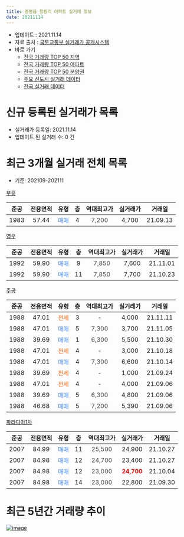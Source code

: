 ```yaml
---
title: 증평읍 창동리 아파트 실거래 정보
date: 20211114
---
```


* 업데이트 : 2021.11.14
* 자료 출처 : [국토교통부 실거래가 공개시스템](http://rt.molit.go.kr)
* 바로 가기
    * [전국 거래량 TOP 50 지역](https://apt-info.github.io/apt-trade-info/tr)
    * [전국 거래량 TOP 50 아파트](https://apt-info.github.io/apt-trade-info/ta)
    * [전국 거래량 TOP 50 분양권](https://apt-info.github.io/apt-trade-info/tb)
    * [주요 신도시 실거래 데이터](https://apt-info.github.io/apt-trade-info/newtown)
    * [전국 실거래 데이터](https://apt-info.github.io/apt-trade-info/all)



<script async src="https://pagead2.googlesyndication.com/pagead/js/adsbygoogle.js"></script>
<!-- 기본광고 -->
<ins class="adsbygoogle"
     style="display:block"
     data-ad-client="ca-pub-1142216861245946"
     data-ad-slot="4805727019"
     data-ad-format="auto"
     data-full-width-responsive="true"></ins>
<script>
     (adsbygoogle = window.adsbygoogle || []).push({});
</script>


# 신규 등록된 실거래가 목록

* 실거래가 등록일: 2021.11.14
* 업데이트 된 실거래 수: 0 건




<script async src="https://pagead2.googlesyndication.com/pagead/js/adsbygoogle.js"></script>
<!-- 기본광고 -->
<ins class="adsbygoogle"
     style="display:block"
     data-ad-client="ca-pub-1142216861245946"
     data-ad-slot="4805727019"
     data-ad-format="auto"
     data-full-width-responsive="true"></ins>
<script>
     (adsbygoogle = window.adsbygoogle || []).push({});
</script>


# 최근 3개월 실거래 전체 목록
* 기준: 202109-202111


[부흥](https://search.naver.com/search.naver?query=%EB%B6%80%ED%9D%A5)

|준공|전용면적|유형|층|역대최고가|실거래가|거래일|
|:---:|:---:|:---:|:---:|:---:|:---:|:---:|
|1983|57.44|<span style="color:#4285F3">매매</span>|4|<span style="color:#444444">7,200</span>|4,700|21.09.13|

[영우](https://search.naver.com/search.naver?query=%EC%98%81%EC%9A%B0)

|준공|전용면적|유형|층|역대최고가|실거래가|거래일|
|:---:|:---:|:---:|:---:|:---:|:---:|:---:|
|1992|59.90|<span style="color:#4285F3">매매</span>|9|<span style="color:#444444">7,850</span>|7,600|21.11.01|
|1992|59.90|<span style="color:#4285F3">매매</span>|11|<span style="color:#444444">7,850</span>|7,700|21.10.23|

[주공](https://search.naver.com/search.naver?query=%EC%A3%BC%EA%B3%B5)

|준공|전용면적|유형|층|역대최고가|실거래가|거래일|
|:---:|:---:|:---:|:---:|:---:|:---:|:---:|
|1988|47.01|<span style="color:#FF5A00">전세</span>|3|<span style="color:#444444">-</span>|4,000|21.11.11|
|1988|47.01|<span style="color:#4285F3">매매</span>|5|<span style="color:#444444">7,300</span>|3,700|21.11.05|
|1988|39.69|<span style="color:#4285F3">매매</span>|1|<span style="color:#444444">6,300</span>|5,500|21.10.30|
|1988|47.01|<span style="color:#FF5A00">전세</span>|4|<span style="color:#444444">-</span>|3,000|21.10.18|
|1988|47.01|<span style="color:#4285F3">매매</span>|4|<span style="color:#444444">7,300</span>|6,600|21.10.14|
|1988|39.69|<span style="color:#FF5A00">전세</span>|4|<span style="color:#444444">-</span>|1,000|21.09.24|
|1988|47.01|<span style="color:#FF5A00">전세</span>|4|<span style="color:#444444">-</span>|4,000|21.09.06|
|1988|39.69|<span style="color:#4285F3">매매</span>|5|<span style="color:#444444">6,300</span>|4,800|21.09.06|
|1988|46.68|<span style="color:#4285F3">매매</span>|5|<span style="color:#444444">7,200</span>|5,390|21.09.06|

[파라디아1차](https://search.naver.com/search.naver?query=%ED%8C%8C%EB%9D%BC%EB%94%94%EC%95%841%EC%B0%A8)

|준공|전용면적|유형|층|역대최고가|실거래가|거래일|
|:---:|:---:|:---:|:---:|:---:|:---:|:---:|
|2007|84.99|<span style="color:#4285F3">매매</span>|11|<span style="color:#444444">25,500</span>|24,900|21.10.27|
|2007|84.98|<span style="color:#4285F3">매매</span>|12|<span style="color:#444444">24,700</span>|23,400|21.10.27|
|2007|84.98|<span style="color:#4285F3">매매</span>|12|<span style="color:#444444">23,000</span>|<b><span style="color:#FF0000">24,700</span></b>|21.10.04|
|2007|84.98|<span style="color:#4285F3">매매</span>|14|<span style="color:#444444">23,000</span>|22,800|21.09.30|



<script async src="https://pagead2.googlesyndication.com/pagead/js/adsbygoogle.js"></script>
<!-- 기본광고 -->
<ins class="adsbygoogle"
     style="display:block"
     data-ad-client="ca-pub-1142216861245946"
     data-ad-slot="4805727019"
     data-ad-format="auto"
     data-full-width-responsive="true"></ins>
<script>
     (adsbygoogle = window.adsbygoogle || []).push({});
</script>


# 최근 5년간 거래량 추이


<div style="width:100%;">
    <canvas id="deal_progress" height="200"></canvas>
</div>

<script>
new Chart(document.getElementById("deal_progress"), {
    type: 'line',
    data: {
        labels: ['16.01','16.02','16.03','16.04','16.05','16.06','16.07','16.08','16.09','16.10','16.11','16.12','17.01','17.02','17.03','17.04','17.05','17.06','17.07','17.08','17.09','17.10','17.11','17.12','18.01','18.02','18.03','18.04','18.05','18.06','18.07','18.08','18.09','18.10','18.11','18.12','19.01','19.02','19.03','19.04','19.05','19.06','19.07','19.08','19.09','19.10','19.11','19.12','20.01','20.02','20.04','20.05','20.06','20.07','20.08','20.09','20.10','20.11','20.12','21.01','21.02','21.03','21.04','21.05','21.06','21.07','21.08','21.09','21.10','21.11'],
        datasets: [{
            label: '매매/분양권',
            data: [10,11,13,7,9,6,3,8,16,15,6,5,6,9,7,7,5,5,5,3,4,4,6,9,9,4,7,3,4,4,4,6,5,7,2,3,3,6,2,5,2,5,2,1,4,8,9,8,9,4,4,5,8,8,10,6,12,14,8,10,9,15,8,10,5,8,6,4,6,2],
            borderColor: "rgba(66, 133, 243, 1)",
            backgroundColor: "rgba(66, 133, 243, 0.05)",
            borderWidth: 1,
            pointRadius: 0,
            fill: false,
            lineTension: 0
        },{
            label: '전/월세',
            data: [3,3,1,3,2,0,1,2,0,0,1,2,1,4,0,3,0,4,3,7,0,3,2,3,2,0,3,3,2,1,0,0,1,3,1,2,3,3,3,1,1,1,0,1,1,5,0,1,0,1,2,0,0,0,2,1,2,1,3,1,1,2,2,3,0,1,2,2,1,1],
            borderColor: "rgba(255, 90, 0, 1)",
            backgroundColor: "rgba(255, 90, 0, 0.05)",
            borderWidth: 1,
            pointRadius: 0,
            fill: false,
            lineTension: 0
        },{
            label: '합계',
            data: [13,14,14,10,11,6,4,10,16,15,7,7,7,13,7,10,5,9,8,10,4,7,8,12,11,4,10,6,6,5,4,6,6,10,3,5,6,9,5,6,3,6,2,2,5,13,9,9,9,5,6,5,8,8,12,7,14,15,11,11,10,17,10,13,5,9,8,6,7,3],
            borderColor: "rgba(0, 0, 0, 1)",
            backgroundColor: "rgba(0, 0, 0, 0.03)",
            borderWidth: 0.1,
            pointRadius: 0,
            fill: true,
            lineTension: 0
        }
        ]
    },
    options: {
        responsive: true,
        title: {
            display: false
        },
        tooltips: {
            mode: 'index',
            intersect: false
        },
        hover: {
            mode: 'nearest',
            intersect: true
        },
        scales: {
            xAxes: [{
                display: true,
                scaleLabel: {
                    display: true,
                    labelString: '년/월'
                }
            }],
            yAxes: [{
                display: true,
                ticks: {
                    suggestedMin: 0,
                },
                scaleLabel: {
                    display: true,
                    labelString: '실거래 수'
                }
            }]
        }
    }
});

</script>


[![image](https://apt-info.github.io/images/2020-01-03-apt-trade-info/1024x500.png)](https://play.google.com/store/apps/details?id=com.aptinfo.apttradeinfo)

